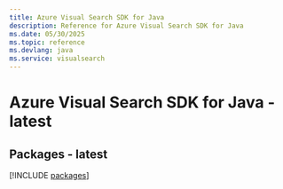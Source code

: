 ```yaml
---
title: Azure Visual Search SDK for Java
description: Reference for Azure Visual Search SDK for Java
ms.date: 05/30/2025
ms.topic: reference
ms.devlang: java
ms.service: visualsearch
---
```

# Azure Visual Search SDK for Java - latest
## Packages - latest
[!INCLUDE [packages](visual-search-index.md)]